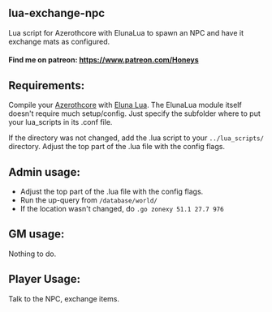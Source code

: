 ## lua-exchange-npc
Lua script for Azerothcore with ElunaLua to spawn an NPC and have it exchange mats as configured.

#### Find me on patreon: https://www.patreon.com/Honeys

## Requirements:
Compile your [Azerothcore](https://github.com/azerothcore/azerothcore-wotlk) with [Eluna Lua](https://www.azerothcore.org/catalogue-details.html?id=131435473).
The ElunaLua module itself doesn't require much setup/config. Just specify the subfolder where to put your lua_scripts in its .conf file.

If the directory was not changed, add the .lua script to your `../lua_scripts/` directory.
Adjust the top part of the .lua file with the config flags.

## Admin usage:
- Adjust the top part of the .lua file with the config flags. 
- Run the up-query from `/database/world/`
- If the location wasn't changed, do `.go zonexy 51.1 27.7 976`

## GM usage:
Nothing to do.

## Player Usage:
Talk to the NPC, exchange items.
